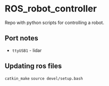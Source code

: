 # ROS_robot_controller
Repo with python scripts for controlling a robot.

## Port notes
- ```ttyUSB1``` - lidar

## Updating ros files
```catkin_make```
```source devel/setup.bash```
